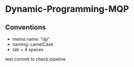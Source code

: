 # Dynamic-Programming-MQP

## Conventions

- memo name: "dp"
- naming: camelCase
- tab = 4 spaces

test commit to check pipeline